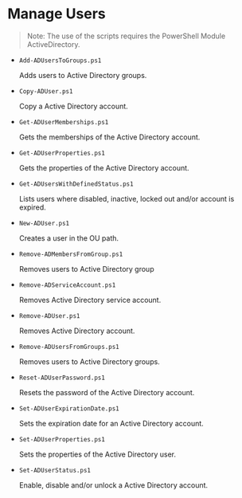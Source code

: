 # Manage Users

> Note: The use of the scripts requires the PowerShell Module ActiveDirectory.

+ `Add-ADUsersToGroups.ps1`

  Adds users to Active Directory groups.

+ `Copy-ADUser.ps1`

  Copy a Active Directory account.

+ `Get-ADUserMemberships.ps1`

  Gets the memberships of the Active Directory account.

+ `Get-ADUserProperties.ps1`

  Gets the properties of the Active Directory account.

+ `Get-ADUsersWithDefinedStatus.ps1`

  Lists users where disabled, inactive, locked out and/or account is expired.

+ `New-ADUser.ps1`

  Creates a user in the OU path.

+ `Remove-ADMembersFromGroup.ps1`

  Removes users to Active Directory group

+ `Remove-ADServiceAccount.ps1`

  Removes Active Directory service account.

+ `Remove-ADUser.ps1`

  Removes Active Directory account.

+ `Remove-ADUsersFromGroups.ps1`

  Removes users to Active Directory groups.

+ `Reset-ADUserPassword.ps1`

  Resets the password of the Active Directory account.

+ `Set-ADUserExpirationDate.ps1`

  Sets the expiration date for an Active Directory account.

+ `Set-ADUserProperties.ps1`

  Sets the properties of the Active Directory user.

+ `Set-ADUserStatus.ps1`

  Enable, disable and/or unlock a Active Directory account.
